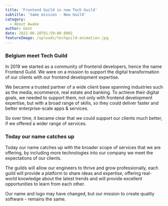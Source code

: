 ```yaml
---
title: 'Frontend Guild is now Tech Guild'
subtitle: 'Same mission - New Guild'
category:
  - About Awake
author: Gent
date: 2022-06-28T01:59:00.000Z
featureImage: /uploads/techguild-animation.jpg
---
```


### Belgium meet Tech Guild

In 2019 we started as a community of frontend developers, hence the name Frontend Guild. We were on a mission to support the digital transformation of our clients with our frontend development expertise. 

We became a trusted partner of a wide client base spanning industries such as the media, ecommerce, real estate and banking. To achieve their digital goals, we needed to support them, not only with frontend development expertise, but with a broad range of skills, so they could deliver faster and better enterprise-scale apps & services. 

So over time, it became clear that we could support our clients much better, if we offered a wider range of services.

### Today our name catches up

Today our name catches up with the broader scope of services that we are offering, by including more technologies into our company we meet the expectations of our clients. 

The guilds will allow our engineers to thrive and grow professionally, each guild will provide a platform to share ideas and expertise, offering real-world knowledge about the latest trends and will provide excellent opportunities to learn from each other. 

Our name and logo may have changed, but our mission to create quality software - remains the same.



 
